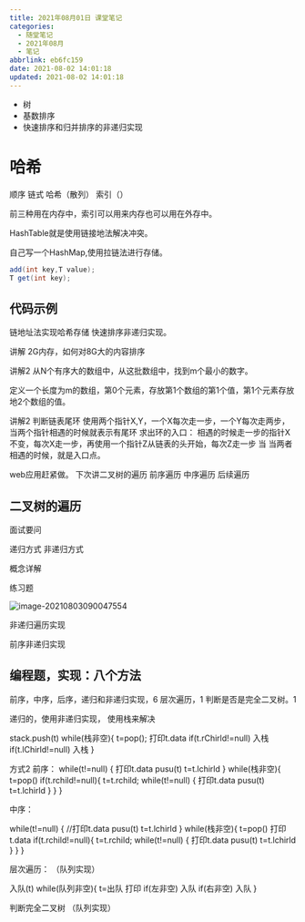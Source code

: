 ```yaml
---
title: 2021年08月01日 课堂笔记
categories:
  - 随堂笔记
  - 2021年08月
  - 笔记
abbrlink: eb6fc159
date: 2021-08-02 14:01:18
updated: 2021-08-02 14:01:18
---
```


- 树
- 基数排序
- 快速排序和归并排序的非递归实现

# 哈希

顺序
链式
哈希（散列）
索引（）

前三种用在内存中，索引可以用来内存也可以用在外存中。


HashTable就是使用链接地法解决冲突。

自己写一个HashMap,使用拉链法进行存储。

```java
add(int key,T value);
T get(int key);
```


## 代码示例
链地址法实现哈希存储
快速排序非递归实现。


讲解
2G内存，如何对8G大的内容排序

讲解2
从N个有序大的数组中，从这批数组中，找到m个最小的数字。

定义一个长度为m的数组，第0个元素，存放第1个数组的第1个值，第1个元素存放地2个数组的值。


讲解2
判断链表尾环
使用两个指针X,Y，一个X每次走一步，一个Y每次走两步，当两个指针相遇的时候就表示有尾环
求出环的入口：
相遇的时候走一步的指针X不变，每次X走一步，再使用一个指针Z从链表的头开始，每次Z走一步
当
当两者相遇的时候，就是入口点。



web应用赶紧做。
下次讲二叉树的遍历
前序遍历
中序遍历
后续遍历


## 二叉树的遍历
面试要问

递归方式
非递归方式

概念详解

练习题

![image-20210803090047554](https://gitee.com/XiaoLan223/images/raw/master/Blog/Sum/20210803090056.png)




非递归遍历实现

前序非递归实现



## 编程题，实现：八个方法
前序，中序，后序，递归和非递归实现，6
层次遍历，1
判断是否是完全二叉树。1

递归的，使用非递归实现，
使用栈来解决

stack.push(t)
while(栈非空){
  t=pop();
  打印t.data
  if(t.rChirld!=null)
    入栈
  if(t.lChirld!=null)
    入栈
}


方式2 前序：
while(t!=null)
{
  打印t.data
  pusu(t)
  t=t.lchirld
}
while(栈非空){
  t=pop()
  if(t.rchild!=null){
    t=t.rchild;
    while(t!=null)
    {
      打印t.data
      pusu(t)
      t=t.lchirld
    }
  }
}

中序：

while(t!=null)
{
  //打印t.data
  pusu(t)
  t=t.lchirld
}
while(栈非空){
  t=pop()
  打印t.data
  if(t.rchild!=null){
    t=t.rchild;
    while(t!=null)
    {
      打印t.data
      pusu(t)
      t=t.lchirld
    }
  }
}

层次遍历：
（队列实现）

入队(t)
while(队列非空){
  t=出队
  打印
  if(左非空)
    入队
  if(右非空)
    入队
}


判断完全二叉树
（队列实现）

